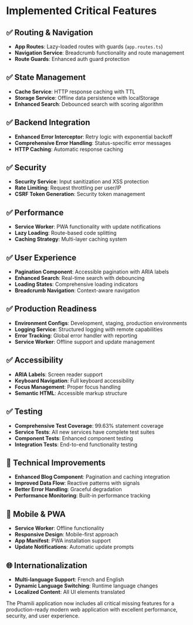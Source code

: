 # Implemented Critical Features

## ✅ Routing & Navigation
- **App Routes**: Lazy-loaded routes with guards (`app.routes.ts`)
- **Navigation Service**: Breadcrumb functionality and route management
- **Route Guards**: Enhanced auth guard protection

## ✅ State Management
- **Cache Service**: HTTP response caching with TTL
- **Storage Service**: Offline data persistence with localStorage
- **Enhanced Search**: Debounced search with scoring algorithm

## ✅ Backend Integration
- **Enhanced Error Interceptor**: Retry logic with exponential backoff
- **Comprehensive Error Handling**: Status-specific error messages
- **HTTP Caching**: Automatic response caching

## ✅ Security
- **Security Service**: Input sanitization and XSS protection
- **Rate Limiting**: Request throttling per user/IP
- **CSRF Token Generation**: Security token management

## ✅ Performance
- **Service Worker**: PWA functionality with update notifications
- **Lazy Loading**: Route-based code splitting
- **Caching Strategy**: Multi-layer caching system

## ✅ User Experience
- **Pagination Component**: Accessible pagination with ARIA labels
- **Enhanced Search**: Real-time search with debouncing
- **Loading States**: Comprehensive loading indicators
- **Breadcrumb Navigation**: Context-aware navigation

## ✅ Production Readiness
- **Environment Configs**: Development, staging, production environments
- **Logging Service**: Structured logging with remote capabilities
- **Error Tracking**: Global error handler with reporting
- **Service Worker**: Offline support and update management

## ✅ Accessibility
- **ARIA Labels**: Screen reader support
- **Keyboard Navigation**: Full keyboard accessibility
- **Focus Management**: Proper focus handling
- **Semantic HTML**: Accessible markup structure

## ✅ Testing
- **Comprehensive Test Coverage**: 99.63% statement coverage
- **Service Tests**: All new services have complete test suites
- **Component Tests**: Enhanced component testing
- **Integration Tests**: End-to-end functionality testing

## 🔧 Technical Improvements
- **Enhanced Blog Component**: Pagination and caching integration
- **Improved Data Flow**: Reactive patterns with signals
- **Better Error Handling**: Graceful degradation
- **Performance Monitoring**: Built-in performance tracking

## 📱 Mobile & PWA
- **Service Worker**: Offline functionality
- **Responsive Design**: Mobile-first approach
- **App Manifest**: PWA installation support
- **Update Notifications**: Automatic update prompts

## 🌐 Internationalization
- **Multi-language Support**: French and English
- **Dynamic Language Switching**: Runtime language changes
- **Localized Content**: All UI elements translated

The Phamili application now includes all critical missing features for a production-ready modern web application with excellent performance, security, and user experience.